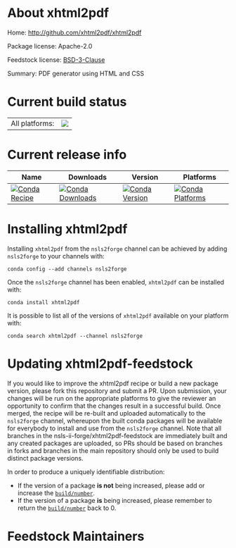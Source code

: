 About xhtml2pdf
===============

Home: http://github.com/xhtml2pdf/xhtml2pdf

Package license: Apache-2.0

Feedstock license: [BSD-3-Clause](https://github.com/nsls-ii-forge/xhtml2pdf-feedstock/blob/master/LICENSE.txt)

Summary: PDF generator using HTML and CSS

Current build status
====================


<table><tr><td>All platforms:</td>
    <td>
      <a href="https://dev.azure.com/nsls2forge/nsls2forge/_build/latest?definitionId=199&branchName=master">
        <img src="https://dev.azure.com/nsls2forge/nsls2forge/_apis/build/status/xhtml2pdf-feedstock?branchName=master">
      </a>
    </td>
  </tr>
</table>

Current release info
====================

| Name | Downloads | Version | Platforms |
| --- | --- | --- | --- |
| [![Conda Recipe](https://img.shields.io/badge/recipe-xhtml2pdf-green.svg)](https://anaconda.org/nsls2forge/xhtml2pdf) | [![Conda Downloads](https://img.shields.io/conda/dn/nsls2forge/xhtml2pdf.svg)](https://anaconda.org/nsls2forge/xhtml2pdf) | [![Conda Version](https://img.shields.io/conda/vn/nsls2forge/xhtml2pdf.svg)](https://anaconda.org/nsls2forge/xhtml2pdf) | [![Conda Platforms](https://img.shields.io/conda/pn/nsls2forge/xhtml2pdf.svg)](https://anaconda.org/nsls2forge/xhtml2pdf) |

Installing xhtml2pdf
====================

Installing `xhtml2pdf` from the `nsls2forge` channel can be achieved by adding `nsls2forge` to your channels with:

```
conda config --add channels nsls2forge
```

Once the `nsls2forge` channel has been enabled, `xhtml2pdf` can be installed with:

```
conda install xhtml2pdf
```

It is possible to list all of the versions of `xhtml2pdf` available on your platform with:

```
conda search xhtml2pdf --channel nsls2forge
```




Updating xhtml2pdf-feedstock
============================

If you would like to improve the xhtml2pdf recipe or build a new
package version, please fork this repository and submit a PR. Upon submission,
your changes will be run on the appropriate platforms to give the reviewer an
opportunity to confirm that the changes result in a successful build. Once
merged, the recipe will be re-built and uploaded automatically to the
`nsls2forge` channel, whereupon the built conda packages will be available for
everybody to install and use from the `nsls2forge` channel.
Note that all branches in the nsls-ii-forge/xhtml2pdf-feedstock are
immediately built and any created packages are uploaded, so PRs should be based
on branches in forks and branches in the main repository should only be used to
build distinct package versions.

In order to produce a uniquely identifiable distribution:
 * If the version of a package **is not** being increased, please add or increase
   the [``build/number``](https://conda.io/docs/user-guide/tasks/build-packages/define-metadata.html#build-number-and-string).
 * If the version of a package **is** being increased, please remember to return
   the [``build/number``](https://conda.io/docs/user-guide/tasks/build-packages/define-metadata.html#build-number-and-string)
   back to 0.

Feedstock Maintainers
=====================


